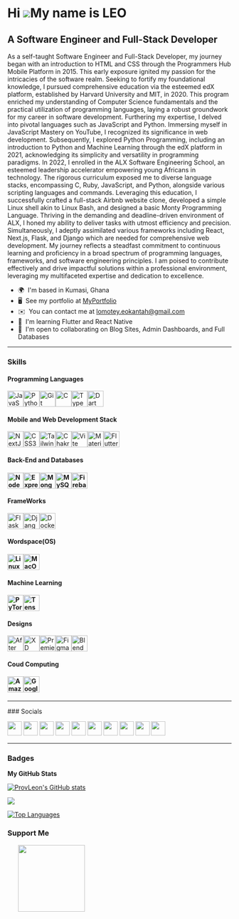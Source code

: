 # Hi ![](https://user-images.githubusercontent.com/18350557/176309783-0785949b-9127-417c-8b55-ab5a4333674e.gif)My name is LEO

## A Software Engineer and Full-Stack Developer

As a self-taught Software Engineer and Full-Stack Developer, my journey began with an introduction to HTML and CSS through the Programmers Hub Mobile Platform in 2015. This early exposure ignited my passion for the intricacies of the software realm. Seeking to fortify my foundational knowledge, I pursued comprehensive education via the esteemed edX platform, established by Harvard University and MIT, in 2020. This program enriched my understanding of Computer Science fundamentals and the practical utilization of programming languages, laying a robust groundwork for my career in software development. Furthering my expertise, I delved into pivotal languages such as JavaScript and Python.
Immersing myself in JavaScript Mastery on YouTube, I recognized its significance in web development. Subsequently, I explored Python Programming, including an introduction to Python and Machine Learning through the edX platform in 2021, acknowledging its simplicity and versatility in programming paradigms.
In 2022, I enrolled in the ALX Software Engineering School, an esteemed leadership accelerator empowering young Africans in technology. The rigorous curriculum exposed me to diverse language stacks, encompassing C, Ruby, JavaScript, and Python, alongside various scripting languages and commands. Leveraging this education, I successfully crafted a full-stack Airbnb website clone, developed a simple Linux shell akin to Linux Bash, and designed a basic Monty Programming Language. Thriving in the demanding and deadline-driven environment of ALX, I honed my ability to deliver tasks with utmost efficiency and precision.
Simultaneously, I adeptly assimilated various frameworks including React, Next.js, Flask, and Django which are needed for comprehensive web development. My journey reflects a steadfast commitment to continuous learning and proficiency in a broad spectrum of programming languages, frameworks, and software engineering principles. I am poised to contribute effectively and drive impactful solutions within a professional environment, leveraging my multifaceted expertise and dedication to excellence.

* 🌍  I'm based in Kumasi, Ghana
* 🖥️  See my portfolio at [MyPortfolio](http://okantah.netlify.app)
* ✉️  You can contact me at [lomotey.eokantah@gmail.com](mailto:lomotey.eokantah@gmail.com)
* 🧠  I'm learning Flutter and React Native
* 🤝  I'm open to collaborating on Blog Sites, Admin Dashboards, and Full Databases

<hr/>

### Skills

#### Programming Languages

<a href="https://developer.mozilla.org/en-US/docs/Web/JavaScript" target="_blank" rel="noreferrer"><img src="https://raw.githubusercontent.com/danielcranney/readme-generator/main/public/icons/skills/javascript-colored.svg" width="36" height="36" alt="JavaScript"></a><a href="https://www.python.org/" target="_blank" rel="noreferrer"><img src="https://raw.githubusercontent.com/danielcranney/readme-generator/main/public/icons/skills/python-colored.svg" width="36" height="36" alt="Python"></a><a href="https://git-scm.com/" target="_blank" rel="noreferrer"><img src="https://raw.githubusercontent.com/danielcranney/readme-generator/main/public/icons/skills/git-colored.svg" width="36" height="36" alt="Git"></a><a href="https://docs.microsoft.com/en-us/cpp/?view=msvc-170" target="_blank" rel="noreferrer"><img src="https://raw.githubusercontent.com/danielcranney/readme-generator/main/public/icons/skills/c-colored.svg" width="36" height="36" alt="C"></a><a href="https://www.typescriptlang.org/" target="_blank" rel="noreferrer"><img src="https://raw.githubusercontent.com/danielcranney/readme-generator/main/public/icons/skills/typescript-colored.svg" width="36" height="36" alt="TypeScript"></a><a href="https://dart.dev/" target="_blank" rel="noreferrer"><img src="https://raw.githubusercontent.com/danielcranney/readme-generator/main/public/icons/skills/dart-colored.svg" width="36" height="36" alt="Dart"></a>

#### Mobile and Web Development Stack

<a href="https://nextjs.org/docs" target="_blank" rel="noreferrer"><img src="https://raw.githubusercontent.com/danielcranney/readme-generator/main/public/icons/skills/nextjs-colored.svg" width="36" height="36" alt="NextJs"></a><a href="https://www.w3.org/TR/CSS/#css" target="_blank" rel="noreferrer"><img src="https://raw.githubusercontent.com/danielcranney/readme-generator/main/public/icons/skills/css3-colored.svg" width="36" height="36" alt="CSS3"></a><a href="https://tailwindcss.com/" target="_blank" rel="noreferrer"><img src="https://raw.githubusercontent.com/danielcranney/readme-generator/main/public/icons/skills/tailwindcss-colored.svg" width="36" height="36" alt="TailwindCSS"></a><a href="https://chakra-ui.com/" target="_blank" rel="noreferrer"><img src="https://raw.githubusercontent.com/danielcranney/readme-generator/main/public/icons/skills/chakra-colored.svg" width="36" height="36" alt="Chakra UI"></a><a href="https://vitejs.dev/" target="_blank" rel="noreferrer"><img src="https://raw.githubusercontent.com/danielcranney/readme-generator/main/public/icons/skills/vite-colored.svg" width="36" height="36" alt="Vite"></a><a href="https://mui.com/" target="_blank" rel="noreferrer"><img src="https://raw.githubusercontent.com/danielcranney/readme-generator/main/public/icons/skills/materialui-colored.svg" width="36" height="36" alt="Material UI"></a><a href="https://flutter.dev/" target="_blank" rel="noreferrer"><img src="https://raw.githubusercontent.com/danielcranney/readme-generator/main/public/icons/skills/flutter-colored.svg" width="36" height="36" alt="Flutter"></a>

#### Back-End and Databases

#### <a href="https://nodejs.org/en/" target="_blank" rel="noreferrer"><img src="https://raw.githubusercontent.com/danielcranney/readme-generator/main/public/icons/skills/nodejs-colored.svg" width="36" height="36" alt="NodeJS"></a><a href="https://expressjs.com/" target="_blank" rel="noreferrer"><img src="https://raw.githubusercontent.com/danielcranney/readme-generator/main/public/icons/skills/express-colored.svg" width="36" height="36" alt="Express"></a><a href="https://www.mongodb.com/" target="_blank" rel="noreferrer"><img src="https://raw.githubusercontent.com/danielcranney/readme-generator/main/public/icons/skills/mongodb-colored.svg" width="36" height="36" alt="MongoDB"></a><a href="https://www.mysql.com/" target="_blank" rel="noreferrer"><img src="https://raw.githubusercontent.com/danielcranney/readme-generator/main/public/icons/skills/mysql-colored.svg" width="36" height="36" alt="MySQL"></a><a href="https://firebase.google.com/" target="_blank" rel="noreferrer"><img src="https://raw.githubusercontent.com/danielcranney/readme-generator/main/public/icons/skills/firebase-colored.svg" width="36" height="36" alt="Firebase"></a>

#### FrameWorks

<a href="https://flask.palletsprojects.com/en/2.0.x/" target="_blank" rel="noreferrer"><img src="https://raw.githubusercontent.com/danielcranney/readme-generator/main/public/icons/skills/flask-colored.svg" width="36" height="36" alt="Flask"></a><a href="https://www.djangoproject.com/" target="_blank" rel="noreferrer"><img src="https://raw.githubusercontent.com/danielcranney/readme-generator/main/public/icons/skills/django-colored.svg" width="36" height="36" alt="Django"></a><a href="https://www.docker.com/" target="_blank" rel="noreferrer"><img src="https://raw.githubusercontent.com/danielcranney/readme-generator/main/public/icons/skills/docker-colored.svg" width="36" height="36" alt="Docker"></a>

#### Wordspace(OS)

#### <a href="https://www.linux.org" target="_blank" rel="noreferrer"><img src="https://raw.githubusercontent.com/danielcranney/readme-generator/main/public/icons/skills/linux-colored.svg" width="36" height="36" alt="Linux"></a><a href="https://apple.com" target="_blank" rel="noreferrer"><img src="https://raw.githubusercontent.com/danielcranney/readme-generator/main/public/icons/skills/macos-colored.svg" width="36" height="36" alt="MacOS"></a>

#### Machine Learning

#### <a href="https://pytorch.org/" target="_blank" rel="noreferrer"><img src="https://raw.githubusercontent.com/danielcranney/readme-generator/main/public/icons/skills/pytorch-colored.svg" width="36" height="36" alt="PyTorch"></a><a href="https://www.tensorflow.org/" target="_blank" rel="noreferrer"><img src="https://raw.githubusercontent.com/danielcranney/readme-generator/main/public/icons/skills/tensorflow-colored.svg" width="36" height="36" alt="TensorFlow"></a>

#### Designs

<a href="https://www.adobe.com/uk/products/aftereffects.html" target="_blank" rel="noreferrer"><img src="https://raw.githubusercontent.com/danielcranney/readme-generator/main/public/icons/skills/aftereffects-colored.svg" width="36" height="36" alt="After Effects"></a><a href="https://www.adobe.com/uk/products/xd.html" target="_blank" rel="noreferrer"><img src="https://raw.githubusercontent.com/danielcranney/readme-generator/main/public/icons/skills/xd-colored.svg" width="36" height="36" alt="XD"></a><a href="https://www.adobe.com/uk/products/premiere.html" target="_blank" rel="noreferrer"><img src="https://raw.githubusercontent.com/danielcranney/readme-generator/main/public/icons/skills/premierepro-colored.svg" width="36" height="36" alt="Premiere Pro"></a><a href="https://www.adobe.com/uk/products/xd.html" target="_blank" rel="noreferrer"></a><a href="https://www.figma.com/" target="_blank" rel="noreferrer"><img src="https://raw.githubusercontent.com/danielcranney/readme-generator/main/public/icons/skills/figma-colored.svg" width="36" height="36" alt="Figma"></a><a href="https://www.blender.org/" target="_blank" rel="noreferrer"><img src="https://raw.githubusercontent.com/danielcranney/readme-generator/main/public/icons/skills/blender-colored.svg" width="36" height="36" alt="Blender"></a>

#### Coud Computing

#### <a href="https://aws.amazon.com" target="_blank" rel="noreferrer"><img src="https://raw.githubusercontent.com/danielcranney/readme-generator/main/public/icons/skills/aws-colored.svg" width="36" height="36" alt="Amazon Web Services"></a><a href="https://cloud.google.com/" target="_blank" rel="noreferrer"><img src="https://raw.githubusercontent.com/danielcranney/readme-generator/main/public/icons/skills/googlecloud-colored.svg" width="36" height="36" alt="Google Cloud"></a>

<hr/>
### Socials

<img src="https://raw.githubusercontent.com/danielcranney/readme-generator/main/public/icons/socials/codepen.svg" width="32" height="32"> <img src="https://raw.githubusercontent.com/danielcranney/readme-generator/main/public/icons/socials/codesandbox.svg" width="32" height="32"> <img src="https://raw.githubusercontent.com/danielcranney/readme-generator/main/public/icons/socials/discord.svg" width="32" height="32"> <img src="https://raw.githubusercontent.com/danielcranney/readme-generator/main/public/icons/socials/github.svg" width="32" height="32"> <img src="https://raw.githubusercontent.com/danielcranney/readme-generator/main/public/icons/socials/hashnode.svg" width="32" height="32"> <img src="https://raw.githubusercontent.com/danielcranney/readme-generator/main/public/icons/socials/instagram.svg" width="32" height="32"> <img src="https://raw.githubusercontent.com/danielcranney/readme-generator/main/public/icons/socials/linkedin.svg" width="32" height="32"> <img src="https://raw.githubusercontent.com/danielcranney/readme-generator/main/public/icons/socials/medium.svg" width="32" height="32"> <img src="https://raw.githubusercontent.com/danielcranney/readme-generator/main/public/icons/socials/twitter.svg" width="32" height="32"> <img src="https://raw.githubusercontent.com/danielcranney/readme-generator/main/public/icons/socials/threads.svg" width="32" height="32">
<hr/>

### Badges

<b>My GitHub Stats</b>

<a href="http://www.github.com/ProvLeon"><img src="https://github-readme-stats.vercel.app/api?username=ProvLeon&amp;show_icons=true&amp;hide=&amp;count_private=true&amp;title_color=0891b2&amp;text_color=ffffff&amp;icon_color=0891b2&amp;bg_color=1c1917&amp;hide_border=true&amp;show_icons=true" alt="ProvLeon's GitHub stats"></a>

<a href="http://www.github.com/ProvLeon"><img src="https://github-readme-streak-stats.herokuapp.com/?user=ProvLeon&amp;stroke=ffffff&amp;background=1c1917&amp;ring=0891b2&amp;fire=0891b2&amp;currStreakNum=ffffff&amp;currStreakLabel=0891b2&amp;sideNums=ffffff&amp;sideLabels=ffffff&amp;dates=ffffff&amp;hide_border=true"></a>

<a href="https://github.com/ProvLeon" align="left"><img src="https://github-readme-stats.vercel.app/api/top-langs/?username=ProvLeon&amp;langs_count=10&amp;title_color=0891b2&amp;text_color=ffffff&amp;icon_color=0891b2&amp;bg_color=1c1917&amp;hide_border=true&amp;locale=en&amp;custom_title=Top%20%Languages" alt="Top Languages"></a>

### Support Me

<ul style="list-style-type: none; margin: 0;"><li style="display: inline-block; margin-right: 0.25rem;"><a href="https://www.buymeacoffee.com/okantah"><img src="https://cdn.buymeacoffee.com/buttons/v2/default-yellow.png" width="150"></a></li></ul>
